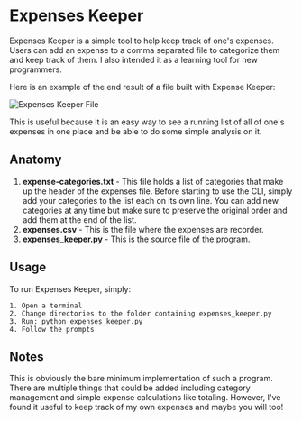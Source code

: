 # Expenses Keeper

Expenses Keeper is a simple tool to help keep track of one's expenses. Users can add an expense to a comma separated file to categorize them and keep track of them. I also intended it as a learning tool for new programmers.

Here is an example of the end result of a file built with Expense Keeper:

![Expenses Keeper File](../home/jared/Projects/expenses-keeper/expenses-file-screenshot.png)

This is useful because it is an easy way to see a running list of all of one's expenses in one place and be able to do some simple analysis on it.

## Anatomy

1. __expense-categories.txt__ - This file holds a list of categories that make up the header of the expenses file. Before starting to use the CLI, simply add your categories to the list each on its own line. You can add new categories at any time but make sure to preserve the original order and add them at the end of the list.
2. __expenses.csv__ - This is the file where the expenses are recorder.
3. __expenses_keeper.py__ - This is the source file of the program.

## Usage

To run Expenses Keeper, simply:

```
1. Open a terminal
2. Change directories to the folder containing expenses_keeper.py
3. Run: python expenses_keeper.py
4. Follow the prompts
```

## Notes

This is obviously the bare minimum implementation of such a program. There are multiple things that could be added including category management and simple expense calculations like totaling. However, I've found it useful to keep track of my own expenses and maybe you will too!

